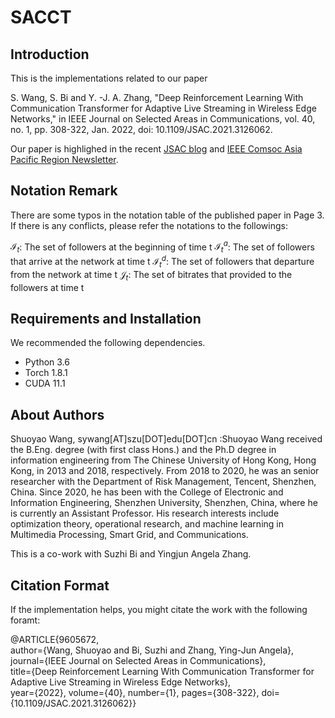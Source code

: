# SACCT

## Introduction
This is the implementations related to our paper 

S. Wang, S. Bi and Y. -J. A. Zhang, "Deep Reinforcement Learning With Communication Transformer for Adaptive Live Streaming in Wireless Edge Networks," in IEEE Journal on Selected Areas in Communications, vol. 40, no. 1, pp. 308-322, Jan. 2022, doi: 10.1109/JSAC.2021.3126062.

Our paper is highlighed in the recent <a href="https://www.comsoc.org/publications/blogs/selected-ideas-communications/introduction-blog-selected-ideas-communications">JSAC blog</a> and <a href="https://apb.regions.comsoc.org/files/2021/12/AP-Newsletter-No-60-Dec-2021_final_ver.pdf">IEEE Comsoc Asia Pacific Region Newsletter</a>.

## Notation Remark
There are some typos in the notation table of the published paper in Page 3. If there is any conflicts, please refer the notations to the followings:

$\mathcal{I}_t$: The set of followers at the beginning of time t 
$\mathcal{I}_t^a$: The set of followers that arrive at the network at time t 
$\mathcal{I}_t^d$: The set of followers that departure from the network at time t
$\mathcal{J}_t$: The set of bitrates that provided to the followers at time t

## Requirements and Installation
We recommended the following dependencies.

* Python 3.6
* Torch 1.8.1
* CUDA 11.1


## About Authors
Shuoyao Wang, sywang[AT]szu[DOT]edu[DOT]cn :Shuoyao Wang received the B.Eng. degree (with first class Hons.) and the Ph.D degree in information engineering from The Chinese University of Hong Kong, Hong Kong, in 2013 and 2018, respectively. From 2018 to 2020, he was an senior researcher with the Department of Risk Management, Tencent, Shenzhen, China. Since 2020, he has been with the College of Electronic and Information Engineering, Shenzhen University, Shenzhen, China, where he is currently an Assistant Professor. His research interests include optimization theory, operational research, and machine learning in Multimedia Processing, Smart Grid, and Communications.

This is a co-work with Suzhi Bi and Yingjun Angela Zhang.

## Citation Format
If the implementation helps, you might citate the work with the following foramt:

@ARTICLE{9605672,  
author={Wang, Shuoyao and Bi, Suzhi and Zhang, Ying-Jun Angela},  
journal={IEEE Journal on Selected Areas in Communications},   
title={Deep Reinforcement Learning With Communication Transformer for Adaptive Live Streaming in Wireless Edge Networks},   
year={2022},  volume={40},  number={1},  pages={308-322},  doi={10.1109/JSAC.2021.3126062}}
